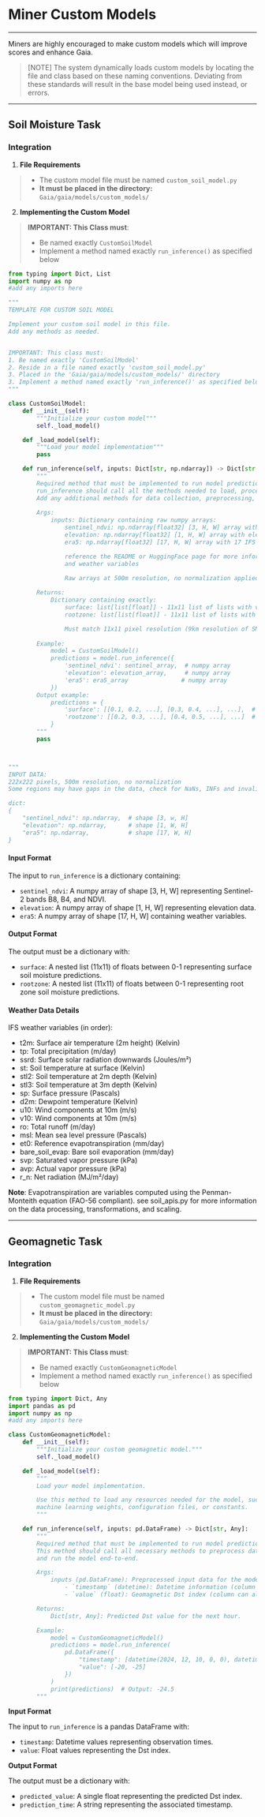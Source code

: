 # Miner Custom Models

***

Miners are highly encouraged to make custom models which will improve scores and enhance Gaia.

> [NOTE]
> The system dynamically loads custom models by locating the file and class based on these naming conventions.
> Deviating from these standards will result in the base model being used instead, or errors.
>

***

## Soil Moisture Task

### Integration

1. **File Requirements**

> - The custom model file must be named `custom_soil_model.py`
> - **It must be placed in the directory:** `Gaia/gaia/models/custom_models/`

2. **Implementing the Custom Model**

> **IMPORTANT: This Class must**:
> - Be named exactly `CustomSoilModel`
> - Implement a method named exactly `run_inference()` as specified below

```python
from typing import Dict, List
import numpy as np
#add any imports here

"""
TEMPLATE FOR CUSTOM SOIL MODEL

Implement your custom soil model in this file.
Add any methods as needed.


IMPORTANT: This class must:
1. Be named exactly 'CustomSoilModel'
2. Reside in a file named exactly 'custom_soil_model.py'
3. Placed in the 'Gaia/gaia/models/custom_models/' directory
3. Implement a method named exactly 'run_inference()' as specified below
"""

class CustomSoilModel:
    def __init__(self):
        """Initialize your custom model"""
        self._load_model()

    def _load_model(self):
        """Load your model implementation"""
        pass

    def run_inference(self, inputs: Dict[str, np.ndarray]) -> Dict[str, List[List[float]]]:
        """
        Required method that must be implemented to run model predictions.
        run_inference should call all the methods needed to load, process data, and run the model end to end
        Add any additional methods for data collection, preprocessing, etc. as needed.
        
        Args:
            inputs: Dictionary containing raw numpy arrays:
                sentinel_ndvi: np.ndarray[float32] [3, H, W] array with B8, B4, NDVI bands
                elevation: np.ndarray[float32] [1, H, W] array with elevation data
                era5: np.ndarray[float32] [17, H, W] array with 17 IFS weather variables

                reference the README or HuggingFace page for more information on the input data
                and weather variables

                Raw arrays at 500m resolution, no normalization applied (~222x222)
        
        Returns:
            Dictionary containing exactly:
                surface: list[list[float]] - 11x11 list of lists with values 0-1
                rootzone: list[list[float]] - 11x11 list of lists with values 0-1

                Must match 11x11 pixel resolution (9km resolution of SMAP L4)
                
        Example:
            model = CustomSoilModel()
            predictions = model.run_inference({
                'sentinel_ndvi': sentinel_array,  # numpy array
                'elevation': elevation_array,     # numpy array
                'era5': era5_array               # numpy array
            })
        Output example: 
            predictions = {
                'surface': [[0.1, 0.2, ...], [0.3, 0.4, ...], ...],  # 11x11
                'rootzone': [[0.2, 0.3, ...], [0.4, 0.5, ...], ...]  # 11x11
            }
        """
        pass



"""
INPUT DATA:
222x222 pixels, 500m resolution, no normalization
Some regions may have gaps in the data, check for NaNs, INFs and invalid values (negatives in SRTM)

dict:
{
    "sentinel_ndvi": np.ndarray,  # shape [3, w, H]
    "elevation": np.ndarray,      # shape [1, W, H] 
    "era5": np.ndarray,           # shape [17, W, H]
}
```

#### **Input Format**

The input to `run_inference` is a dictionary containing:

- `sentinel_ndvi`: A numpy array of shape [3, H, W] representing Sentinel-2 bands B8, B4, and NDVI.
- `elevation`: A numpy array of shape [1, H, W] representing elevation data.
- `era5`: A numpy array of shape [17, H, W] containing weather variables.

#### **Output Format**

The output must be a dictionary with:

- `surface`: A nested list (11x11) of floats between 0-1 representing surface soil moisture predictions.
- `rootzone`: A nested list (11x11) of floats between 0-1 representing root zone soil moisture predictions.

#### **Weather Data Details**

IFS weather variables (in order):
- t2m: Surface air temperature (2m height) (Kelvin)
- tp: Total precipitation (m/day)
- ssrd: Surface solar radiation downwards (Joules/m²)
- st: Soil temperature at surface (Kelvin)
- stl2: Soil temperature at 2m depth (Kelvin)
- stl3: Soil temperature at 3m depth (Kelvin)
- sp: Surface pressure (Pascals)
- d2m: Dewpoint temperature (Kelvin)
- u10: Wind components at 10m (m/s)
- v10: Wind components at 10m (m/s)
- ro: Total runoff (m/day)
- msl: Mean sea level pressure (Pascals)
- et0: Reference evapotranspiration (mm/day)
- bare_soil_evap: Bare soil evaporation (mm/day)
- svp: Saturated vapor pressure (kPa)
- avp: Actual vapor pressure (kPa)
- r_n: Net radiation (MJ/m²/day) 

**Note**:
Evapotranspiration are variables computed using the Penman-Monteith equation (FAO-56 compliant). 
see soil_apis.py for more information on the data processing, transformations, and scaling.

***

## Geomagnetic Task

### Integration

1. **File Requirements**

> - The custom model file must be named `custom_geomagnetic_model.py`
> - **It must be placed in the directory:** `Gaia/gaia/models/custom_models/`

2. **Implementing the Custom Model**

> **IMPORTANT: This Class must**:
> - Be named exactly `CustomGeomagneticModel`
> - Implement a method named exactly `run_inference()` as specified below

```python
from typing import Dict, Any
import pandas as pd
import numpy as np
#add any imports here

class CustomGeomagneticModel:
    def __init__(self):
        """Initialize your custom geomagnetic model."""
        self._load_model()

    def _load_model(self):
        """
        Load your model implementation.

        Use this method to load any resources needed for the model, such as
        machine learning weights, configuration files, or constants.
        """

    def run_inference(self, inputs: pd.DataFrame) -> Dict[str, Any]:
        """
        Required method that must be implemented to run model predictions.
        This method should call all necessary methods to preprocess data,
        and run the model end-to-end.

        Args:
            inputs (pd.DataFrame): Preprocessed input data for the model, containing:
                - `timestamp` (datetime): Datetime information (column can also be named `ds`).
                - `value` (float): Geomagnetic Dst index (column can also be named `y`).

        Returns:
            Dict[str, Any]: Predicted Dst value for the next hour.

        Example:
            model = CustomGeomagneticModel()
            predictions = model.run_inference(
                pd.DataFrame({
                    "timestamp": [datetime(2024, 12, 10, 0, 0), datetime(2024, 12, 10, 1, 0)],
                    "value": [-20, -25]
                })
            )
            print(predictions)  # Output: -24.5
        """
```
**Input Format**

The input to `run_inference` is a pandas DataFrame with:

- `timestamp`: Datetime values representing observation times.
- `value`: Float values representing the Dst index.

**Output Format**

The output must be a dictionary with:

- `predicted_value`: A single float representing the predicted Dst index.
- `prediction_time`: A string representing the associated timestamp.

